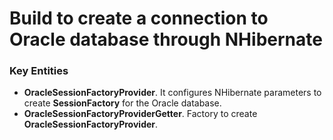 ﻿# Build to create a connection to Oracle database through NHibernate

### Key Entities

* **OracleSessionFactoryProvider**. It configures NHibernate parameters to create **SessionFactory** for the Oracle database.
* **OracleSessionFactoryProviderGetter**. Factory to create **OracleSessionFactoryProvider**.
